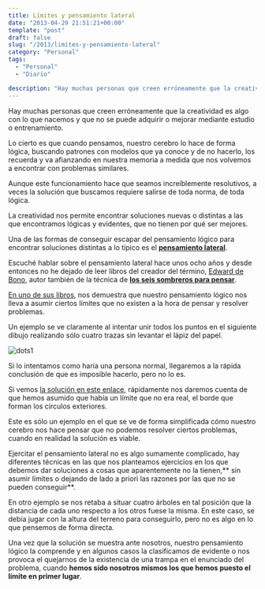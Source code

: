 ```yaml
---
title: Límites y pensamiento lateral
date: "2013-04-29 21:51:21+00:00"
template: "post"
draft: false
slug: "/2013/limites-y-pensamiento-lateral"
category: "Personal"
tags:
  - "Personal"
  - "Diario"

description: "Hay muchas personas que creen erróneamente que la creatividad es algo con lo que nacemos y que no se puede adquirir o mejorar mediante estudio o entrenamiento."
---
```


Hay muchas personas que creen erróneamente que la creatividad es algo con lo que nacemos y que no se puede adquirir o mejorar mediante estudio o entrenamiento.

Lo cierto es que cuando pensamos, nuestro cerebro lo hace de forma lógica, buscando patrones con modelos que ya conoce y de no hacerlo, los recuerda y va afianzando en nuestra memoria a medida que nos volvemos a encontrar con problemas similares.

Aunque este funcionamiento hace que seamos increíblemente resolutivos, a veces la solución que buscamos requiere salirse de toda norma, de toda lógica.

La creatividad nos permite encontrar soluciones nuevas o distintas a las que encontramos lógicas y evidentes, que no tienen por qué ser mejores.

Una de las formas de conseguir escapar del pensamiento lógico para encontrar soluciones distintas a lo típico es el **[pensamiento lateral](http://es.wikipedia.org/wiki/Pensamiento_lateral)**.

Escuché hablar sobre el pensamiento lateral hace unos ocho años y desde entonces no he dejado de leer libros del creador del término, [Edward de Bono](http://es.wikipedia.org/wiki/Edward_de_Bono), autor también de la técnica de **[los seis sombreros para pensar](/2007/los-6-sombreros-para-pensar-de-edward-de-bono/)**.

[En uno de sus libros](http://www.amazon.com/Lateral-Thinking-Creativity-Perennial-Library/dp/0060903252/ref=sr_1_1?ie=UTF8&qid=1367272262&sr=8-1&keywords=lateral+thinking), nos demuestra que nuestro pensamiento lógico nos lleva a asumir ciertos límites que no existen a la hora de pensar y resolver problemas.

Un ejemplo se ve claramente al intentar unir todos los puntos en el siguiente dibujo realizando sólo cuatro trazas sin levantar el lápiz del papel.

![dots1](/media/dots1.jpg)

Si lo intentamos como haría una persona normal, llegaremos a la rápida conclusión de que es imposible hacerlo, pero no lo es.

Si vemos [la solución en este enlace](/media/dots_sol.jpg), rápidamente nos daremos cuenta de que hemos asumido que había un límite que no era real, el borde que forman los círculos exteriores.

Este es sólo un ejemplo en el que se ve de forma simplificada cómo nuestro cerebro nos hace pensar que no podemos resolver ciertos problemas, cuando en realidad la solución es viable.

Ejercitar el pensamiento lateral no es algo sumamente complicado, hay diferentes técnicas en las que nos planteamos ejercicios en los que debemos dar soluciones a cosas que aparentemente no la tienen,** sin asumir límites o dejando de lado a priori las razones por las que no se pueden conseguir**.

En otro ejemplo se nos retaba a situar cuatro árboles en tal posición que la distancia de cada uno respecto a los otros fuese la misma. En este caso, se debía jugar con la altura del terreno para conseguirlo, pero no es algo en lo que pensemos de forma directa.

Una vez que la solución se muestra ante nosotros, nuestro pensamiento lógico la comprende y en algunos casos la clasificamos de evidente o nos provoca el quejarnos de la existencia de una trampa en el enunciado del problema, cuando **hemos sido nosotros mismos los que hemos puesto el límite en primer lugar**.
